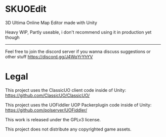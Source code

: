 # SKUOEdit
3D Ultima Online Map Editor made with Unity

Heavy WIP, Partly useable, i don't recommend using it in production yet though

---
Feel free to join the discord server if you wanna discuss suggestions or other stuff https://discord.gg/J4WqYrYhYV


# Legal
This project uses the ClassicUO client code inside of Unity: https://github.com/ClassicUO/ClassicUO/

This project uses the UOFiddler UOP Packerplugin code inside of Unity: https://github.com/polserver/UOFiddler/

This work is released under the GPLv3 license. 

This project does not distribute any copyrighted game assets.

